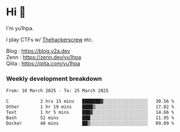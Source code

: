 # Hi 👋

I'm yu1hpa.

I play CTFs w/ [Thehackerscrew](https://www.thehackerscrew.team/) etc.

Blog : https://blog.y2a.dev  
Zenn : https://zenn.dev/yu1hpa  
Qiita : https://qiita.com/yu1hpa  

### Weekly development breakdown

<!--START_SECTION:waka-->

```txt
From: 18 March 2025 - To: 25 March 2025

C            2 hrs 15 mins   ███████▓░░░░░░░░░░░░░░░░░   30.56 %
Other        1 hr 19 mins    ████▒░░░░░░░░░░░░░░░░░░░░   17.82 %
Text         1 hr 5 mins     ███▓░░░░░░░░░░░░░░░░░░░░░   14.66 %
Bash         52 mins         ███░░░░░░░░░░░░░░░░░░░░░░   11.95 %
Docker       40 mins         ██▒░░░░░░░░░░░░░░░░░░░░░░   09.09 %
```

<!--END_SECTION:waka-->


